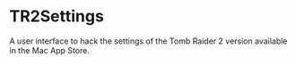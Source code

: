 TR2Settings
===========

A user interface to hack the settings of the Tomb Raider 2 version available in the Mac App Store.